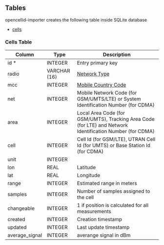 ## Tables

opencellid-importer creates the following table inside SQLite database
- [cells](#cells-table)
    
### Cells Table

| Column         | Type         | Description                       |
|----------------|--------------|-----------------------------------|
| id *           | INTEGER      | Entry primary key                 |
| radio          | VARCHAR (16) | [Network Type](radio-values.md)   |
| mcc            | INTEGER      | [Mobile Country Code](https://en.wikipedia.org/wiki/Mobile_country_code) |
| net            | INTEGER      | Mobile Network Code (for GSM/UMTS/LTE) or System Identification Number (for CDMA) |
| area           | INTEGER      | Local Area Code (for GSM/UMTS), Tracking Area Code (for LTE) and Network Identification Number (for CDMA) |
| cell           | INTEGER      | Cell Id (for GSM/LTE), UTRAN Cell Id (for UMTS) or Base Station Id (for CDMA) |  
| unit           | INTEGER      |                                   |
| lon            | REAL         | Latitude                          |
| lat            | REAL         | Longitude                         |
| range          | INTEGER      | Estimated range in meters         |
| samples        | INTEGER      | Number of samples assigned to the cell |
| changeable     | INTEGER      | 1 if position is calculated for all measurements |
| created        | INTEGER      | Creation timestamp                |
| updated        | INTEGER      | Last update timestamp             |
| average_signal | INTEGER      | averange signal in dBm            |